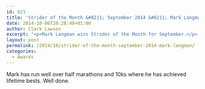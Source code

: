 ```yaml
---
id: 621
title: 'Strider of the Month &#8211; September 2014 &#8211; Mark Langman'
date: 2014-10-06T20:28:48+01:00
author: Clark Lawson
excerpt: '<p>Mark Langman wins Strider of the Month for September.</p>'
layout: post
permalink: /2014/10/strider-of-the-month-september-2014-mark-langman/
categories:
  - Awards
---
```

Mark has run well over half marathons and 10ks where he has achieved lifetime bests. Well done.